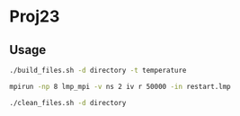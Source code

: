 # Proj23

## Usage
```bash
./build_files.sh -d directory -t temperature

mpirun -np 8 lmp_mpi -v ns 2 iv r 50000 -in restart.lmp

./clean_files.sh -d directory
```
